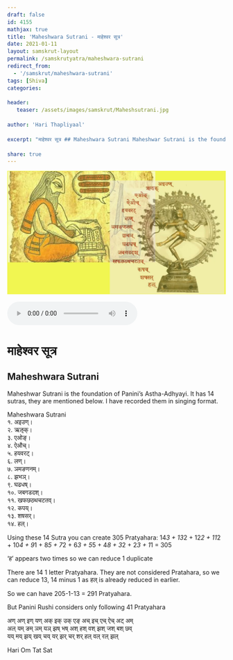 ```yaml
---
draft: false
id: 4155    
mathjax: true    
title: 'Maheshwara Sutrani - माहेश्वर सूत्र'    
date: 2021-01-11    
layout: samskrut-layout 
permalink: /samskrutyatra/maheshwara-sutrani
redirect_from: 
  - '/samskrut/maheshwara-sutrani'
tags: [Shiva]    
categories:    
    
header:    
   teaser: /assets/images/samskrut/Maheshsutrani.jpg    
    
author: 'Hari Thapliyaal'    
    
excerpt: "माहेश्वर सूत्र ## Maheshwara Sutrani Maheshwar Sutrani is the foundation of Panini’s Astha-Adhyayi. It has 14 sutras, they are mentioned below. I have recorded them in singing format. Maheshwara Sutrani १. अइउण्। २. ऋऌक्। ३. एओङ्। ४. ऐऔच्। ५."
    
share: true    
---
```

![](/assets/images/samskrut/Maheshsutrani.jpg)    
    
    
    
<audio controls>
  <source src="https://raw.githubusercontent.com/dasarpai/DAI-mp3/main/dasarpai-mp3/017-MaheshwaraSutrani.mp3" type="audio/mp3">
  Your browser does not support the audio element.
</audio>     
    
# माहेश्वर सूत्र    
## Maheshwara Sutrani    
      
Maheshwar Sutrani is the foundation of Panini’s Astha-Adhyayi. It has 14 sutras, they are mentioned below. I have recorded them in singing format.    
    
Maheshwara Sutrani    
१. अइउण्।    
२. ऋऌक्।    
३. एओङ्।    
४. ऐऔच्।    
५. हयवरट्।    
६. लण्।    
७. ञमङणनम्।    
८. झभञ्।    
९. घढधष्।    
१०. जबगडदश्।    
११. खफछठथचटतव्।    
१२. कपय्।    
१३. शषसर्।    
१४. हल्।    
    
Using these 14 Sutra you can create 305 Pratyahara: 14*3 + 13*2 + 12*2 + 11*2 + 10*4 + 9*1 + 8*5 + 7*2 + 6*3 + 5*5 + 4*8 + 3*2 + 2*3 + 1*1 = 305    
    
    
‘ह’ appears two times so we can reduce 1 duplicate    
    
    
There are 14 1 letter Pratyahara. They are not considered Pratahara, so we can reduce 13, 14 minus 1 as हल् is already reduced in earlier.    
    
    
So we can have 205-1-13 = 291 Pratyahara.    
    
But Panini Rushi considers only following 41 Pratyahara    
    
अण् अण् इण् यण् अक् इक् उक् एङ् अच् इच् एच् ऐच् अट् अम्    
अल् यम् ङम् ञम् यञ् झष् भष् अश् हश् वश् झश् जश् बश् छव्    
यय् मय् झय् खय् चय् यर् झर् चर् शर् हल् वल् रल् झल्    
    
Hari Om Tat Sat    
    
